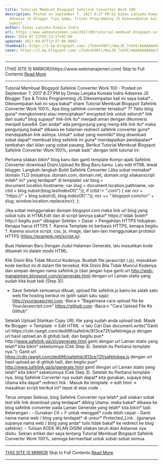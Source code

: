 ```yaml
---
title: Tutorial Membuat Blogspot Safelink Converter Work 100
description: Posted on September 7, 2017 8:27 PM by Dimas Lanjaka Kumala Indra
  Adsense JS Blogger Tips &amp; Tricks Programming JS Dikesempatan kali ini saya
  bakal*...
author: Dimas Lanjaka Kumala Indra
url: https://www.webmanajemen.com/2017/09/tutorial-membuat-blogspot-safelink.html
date: 2019-07-22T03:23:17+07:00
updated: 2017-09-07T13:27:00.000Z
thumbnail: https://2.bp.blogspot.com/-i7bdnxh9Dlc/WaLJD_Te5HI/AAAAAAAAAA8/RfYz9cDKIZMAXfTZR2Xtwqyan2_3h1ueQCLcBGAs/s320/images%2B%252810%2529_1503840522780.jpg
cover: https://2.bp.blogspot.com/-i7bdnxh9Dlc/WaLJD_Te5HI/AAAAAAAAAA8/RfYz9cDKIZMAXfTZR2Xtwqyan2_3h1ueQCLcBGAs/s320/images%2B%252810%2529_1503840522780.jpg
---
```


<hr/> [THIS SITE IS MIRROR](https://www.webmanajemen.com) Skip to Full Contents <a href="https://www.webmanajemen.com/2017/09/tutorial-membuat-blogspot-safelink.html" rel="follow" class="button" id="read-more">Read More</a> <hr/> Tutorial Membuat Blogspot Safelink Converter Work 100 - Posted on September 7, 2017 8:27 PM by Dimas Lanjaka Kumala Indra Adsense JS Blogger Tips &amp; Tricks Programming JS Dikesempatan kali ini saya bakal*... Dikesempatan kali ini saya bakal* share Tutorial Membuat Blogspot Safelink Converter Work 100%. Apa blog safelink converter tersebut* ?? Yaitu blog guna* mengkonversi atau menciptakan* encypted link untuk seluruh* link dari suatu* blog supaya* link-link itu* menjadi aman dengan dikonversi menjadi base64. Dan andai* ada pengunjung yang meng-klik link itu* maka pengunjung bakal* dibawa ke halaman redirect safelink converter guna* mendapatkan link aslinya. Untuk* sobat yang memiliki* blog download sobat dapat* membuat blog safelink ini guna* mendapatkan pendapatan* tambahan dari iklan yang sobat pasang. Berikut Tutorial Membuat Blogspot Safelink Converter Work 100%, simak baik" dengan teliti tutorial ini:

Pertama silakan bikin* blog baru dan ganti template Kompi-ajaib Safelink Converter download Disini.Upload Ke Blog Baru kamu. Lalu edit HTML lewat blogger.
Langkah-langkah Build Safelink Converter
 (Jika sobat memakai* domain TLD (misalnya: domain.com, domain.net, domain.org) silakanscript inilah* ini* yang terdapat* di template)
var blog = document.location.hostname;
var slug = document.location.pathname;
var ctld = blog.substr(blog.lastIndexOf("."));
if (ctld != ".com") {
var ncr = "https://" + blog.substr(0, blog.indexOf("."));
ncr += ".blogspot.com/ncr" + slug;
window.location.replace(ncr); };

Jika sobat menggunakan domain blogspot.com maka link url blog yang sobat tulis di HTMLEdit dan di script lainnya pakai* https:// tidak boleh* http:// begitu pun* dibagian Setelan > Dasar > Pengahilan HTTPS hidupkan.
Kenapa harus HTTPS ?.
Karena Template ini berbasis HTTPS, kenapa begitu ?. Karena source script, css, js, image, dan lain-lain menggunakan protokol HTTPS (https://example.net/script.js). 

Buat Halaman Baru Dengan Judul Halaman Generate, lalu masukkan kode dibawah ini dalam mode HTML.

Klik Disini Bila Tidak Muncul Kodenya.
Buatlah file javascript (.js), masukkan kode berikut ini di dalam file tersebut. 
Klik Disini Bila Tidak Muncul Kodenya.
dan simpan dengan nama safelink.js (dan jangan lupa ganti url http://web-manajemen.blogspot.com/p/generate.html dengan url Laman statis yang sudah kita buat tadi (Step 3)).
 - Save 
Setelah semuanya dibuat, upload file safelink.js kamu ke salah satu web file hosting berikut ini (pilih salah satu saja): 
http://yourjavascript.com -Baca-> "Bagaimana cara upload file ke YourJavascript.com"
https://github.com -Baca-> "Cara Upload File Ke Github"

Setelah Upload Silahkan Copy URL file yang sudah anda upload tadi. 
 Masik Ke Blogger -> Template -> Edit HTML -> lalu Cari Dan document.write("Ganti url https:\/\/cdn.rawgit.com\/dedi96\/safelink\/813ce72f\/safelinkga.js dengan url hasil upload.an di ghitub tadi, dan begitu pun* http:\/\/www.safelink.ga\/p\/generate.html ganti dengan url Laman statis yang telah* kita bikin* sebelumnya (Cek Step 3). Setelah itu Perbarui template nya."); Ganti url https://cdn.rawgit.com/dedi96/safelink/813ce72f/safelinkga.js dengan url hasil upload.an di ghitub tadi, dan begitu pun* http://www.safelink.ga/p/generate.html ganti dengan url Laman statis yang telah* kita bikin* sebelumnya (Cek Step 3). Setelah itu Perbarui template nya.
blog Safelink Corverter nya sudah dapat* kita gunakan, supaya blog Utama kita dapat* redirect link :
Masuk Ke template -> edit html -> masukkan script berikut ini* tepat di atas code </body>. 
<script src='URL_safelinkga.js_YANG_SUDAH_KAMU_UPLOAD_TADI' type='text/javascript'/>
<script type='text/javascript'>
//Daftar domain yang tidak di redirect ke safelink kamu
protected_links = &quot;domain.com, domainblogkamu.com,domainkamu.blogspot.com,blogger.com,linkedin.com,facebook.com,twitter.com,google.com,feedburner.com&quot;;
auto_safelink(); //mengeksekusi safelink
</script>
Terus simpan
Selesai, blog Safelink Converter nya telah* jadi silakan sobat test klik link download yang terdapat* diblog Utama. maka bakal* dibawa ke blog safelink converter pada Laman Generate yang telah* kita bikin* tadi. 
Keterangan : - Gunakan Ctl + F untuk menggali* code lebih cepat - Ganti nama-nama web / blog yang terdapat* di unsur* Protected_Link . (gunanya supanya nama web / blog yang anda* tulis tidak bakal* ke redirect ke blog safelink). - Tulisan KODE IKLAN DISINI silakan taruh iklan Adsense nya disitu.
Sekian artikel dari saya tentang Tutorial Membuat Blogspot Safelink Converter Work 100%, semoga bermanfaat untuk sobat-sobat semua. <hr/> [THIS SITE IS MIRROR](https://www.webmanajemen.com) Skip to Full Contents <a href="https://www.webmanajemen.com/2017/09/tutorial-membuat-blogspot-safelink.html" rel="follow" class="button" id="read-more">Read More</a> <hr/>